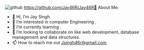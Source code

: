 ![github](https://github.com/user-attachments/assets/0b3ff049-4dc2-471a-ba97-c2eb10f26c78)
https://github.com/Jay46R/Jay46R💫 About Me:
- 👋 Hi, I’m Jay Singh.
- 👀 I’m interested in computer Engineering .
- 🌱 I’m currently learning .
- 💞️ I’m looking to collaborate on like web development, database management and data structures.
- 📫 How to reach me out Jsingh46r@gmail.com.



